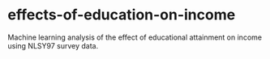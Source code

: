 # effects-of-education-on-income
Machine learning analysis of the effect of educational attainment on income using NLSY97 survey data.
